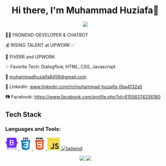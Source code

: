 <body>
  <div align="center">
    <h1> Hi there, I'm Muhammad Huziafa👋<a href="https://github.com/huzaifa4345"></h1>
  </div>
<p align="center">
<a href="https://github.com/Muhammad Huzaifa"><img src="https://readme-typing-svg.herokuapp.com/?lines=Fronend-Developer;Chatbot-Developer&font=Roboto&size=26&duration=3500&pause=500&center=true&width=500&height=50&color=eab676"></a>

	
👨‍💻 FRONEND-DEVELOPER & CHATBOT 
	
💰 RISING TALENT at UPWORK ✅

💸 FIVERR and UPWORK

✨ Favorite Tech: Dialogflow, HTML, CSS, Javascropt

📧 muhammadhuzaifa8456@gmail.com

💼 LinkedIn: www.linkedin.com/in/muhammad-huzaifa-0ba4132a5

📷 Facebook: https://www.facebook.com/profile.php?id=61558374256180
 
<h2>Tech Stack</h2>
<h3 align="left">Languages and Tools:</h3>
<p align="left"> <a href="https://getbootstrap.com" target="_blank" rel="noreferrer"> <img src="https://raw.githubusercontent.com/devicons/devicon/master/icons/bootstrap/bootstrap-plain-wordmark.svg" alt="bootstrap" width="40" height="40"/> </a> <a href="https://www.w3schools.com/css/" target="_blank" rel="noreferrer"> <img src="https://raw.githubusercontent.com/devicons/devicon/master/icons/css3/css3-original-wordmark.svg" alt="css3" width="40" height="40"/> </a> <a href="https://www.w3.org/html/" target="_blank" rel="noreferrer"> <img src="https://raw.githubusercontent.com/devicons/devicon/master/icons/html5/html5-original-wordmark.svg" alt="html5" width="40" height="40"/> </a> <a href="https://developer.mozilla.org/en-US/docs/Web/JavaScript" target="_blank" rel="noreferrer"> <img src="https://raw.githubusercontent.com/devicons/devicon/master/icons/javascript/javascript-original.svg" alt="javascript" width="40" height="40"/> </a> <a href="https://tailwindcss.com/" target="_blank" rel="noreferrer"> <img src="https://www.vectorlogo.zone/logos/tailwindcss/tailwindcss-icon.svg" alt="tailwind" width="40" height="40"/> </a> </p>


<p align="center">
<a href="https://www.linkedin.com/in/muhammad-huzaifa-0ba4132a5"><img src="https://img.shields.io/badge/-Muhammad Huzaifa-0077B5?style=flat&logo=Linkedin&logoColor=white"/></a>
<a href="mailto:muhammadhuzaifa8456@gmail.com"><img src="https://img.shields.io/badge/-muhammadhuzaifa8456@gmail.com-D14836?style=flat&logo=Gmail&logoColor=white"/></a></a>
 </p>
 
<br>
